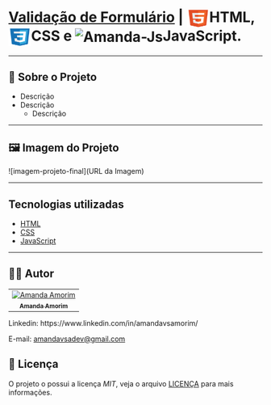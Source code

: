 # [Validação de Formulário](https://amandavsadev.github.io/formValidacao-JS/) | <img align="center" alt="Amanda-HTML" height="35" width="45" src="https://raw.githubusercontent.com/devicons/devicon/master/icons/html5/html5-original.svg">HTML, <img align="center" alt="Amanda-CSS" height="35" width="45" src="https://raw.githubusercontent.com/devicons/devicon/master/icons/css3/css3-original.svg">CSS e <img align="center" alt="Amanda-Js" height="35" width="45" src="https://cdn.jsdelivr.net/gh/devicons/devicon/icons/javascript/javascript-original.svg">JavaScript.
---
## :page_facing_up: Sobre o Projeto
- Descrição
- Descrição
  - Descrição
---
## :framed_picture: Imagem do Projeto

![imagem-projeto-final](URL da Imagem)

---
## Tecnologias utilizadas
  * [HTML](https://developer.mozilla.org/pt-BR/docs/Web/HTML) 
  * [CSS](https://developer.mozilla.org/pt-BR/docs/Web/CSS)
  * [JavaScript](https://developer.mozilla.org/pt-BR/docs/Web/JavaScript)
---
## :man_technologist:  Autor

<table class="author">
  <tr>
    <td align="center">
      <a href="https://github.com/amandavsadev">
        <img src="https://avatars.githubusercontent.com/u/104646886?v=4" 
        width="100px;" alt="Amanda Amorim"/>
        <br/>
        <sub>
          <b>Amanda Amorim</b>
        </sub>
      </a>
    </td>
  </tr>
</table>   
   Linkedin:
   https://www.linkedin.com/in/amandavsamorim/
   
   E-mail: amandavsadev@gmail.com
   
  ## 📝 Licença

   O projeto o possui a licença _MIT_, veja o arquivo [LICENÇA](LICENSE) para mais informações.
